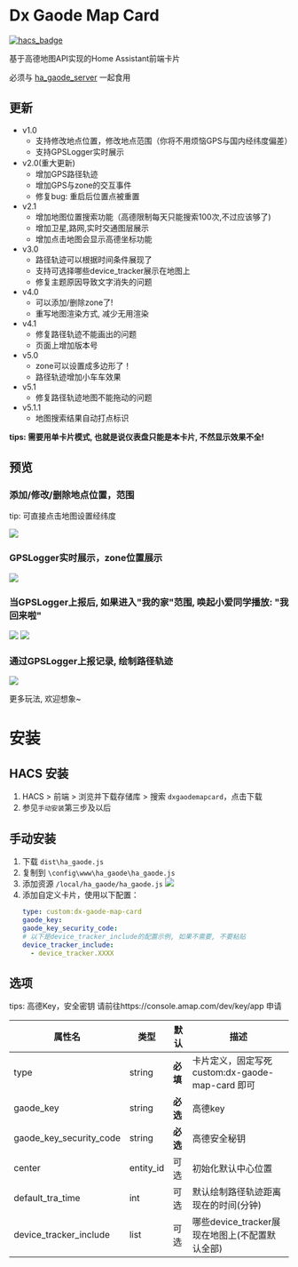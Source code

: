 <!--
 * @Author        : dx
 * @Github        : https://github.com/d380025303
 * @Description   : 
 * @Date          : 2023-06-20 16:00:00
 * @LastEditors   : dx
 * @LastEditTime  : 2023-06-20 16:00:00
 -->

# Dx Gaode Map Card

[![hacs_badge](https://img.shields.io/badge/HACS-Default-41BDF5.svg)](https://github.com/hacs/integration)

基于高德地图API实现的Home Assistant前端卡片

必须与 [ha_gaode_server](https://github.com/d380025303/ha_gaode_server) 一起食用

## 更新
+ v1.0
  + 支持修改地点位置，修改地点范围（你将不用烦恼GPS与国内经纬度偏差）
  + 支持GPSLogger实时展示
+ v2.0(重大更新)
  + 增加GPS路径轨迹
  + 增加GPS与zone的交互事件
  + 修复bug: 重启后位置点被重置
+ v2.1
  + 增加地图位置搜索功能（高德限制每天只能搜索100次,不过应该够了)
  + 增加卫星,路网,实时交通图层展示
  + 增加点击地图会显示高德坐标功能
+ v3.0
  + 路径轨迹可以根据时间条件展现了
  + 支持可选择哪些device_tracker展示在地图上
  + 修复主题原因导致文字消失的问题
+ v4.0
  + 可以添加/删除zone了!
  + 重写地图渲染方式, 减少无用渲染
+ v4.1
  + 修复路径轨迹不能画出的问题
  + 页面上增加版本号 
+ v5.0
  + zone可以设置成多边形了！
  + 路径轨迹增加小车车效果
+ v5.1
  + 修复路径轨迹地图不能拖动的问题
+ v5.1.1
  + 地图搜索结果自动打点标识

**tips: 需要用单卡片模式, 也就是说仪表盘只能是本卡片, 不然显示效果不全!**

## 预览

### 添加/修改/删除地点位置，范围
tip: 可直接点击地图设置经纬度

![](1.png)

### GPSLogger实时展示，zone位置展示
![](2.jpg)

### 当GPSLogger上报后, 如果进入"我的家"范围, 唤起小爱同学播放: "我回来啦" 
![](4.jpg)
![](5.jpg)

### 通过GPSLogger上报记录, 绘制路径轨迹
![](6.jpg)

更多玩法, 欢迎想象~

# 安装
## HACS 安装
1. HACS > 前端 > 浏览并下载存储库 > 搜索 ```dxgaodemapcard```，点击下载
2. 参见`手动安装`第三步及以后

## 手动安装
1. 下载 `dist\ha_gaode.js`
1. 复制到 `\config\www\ha_gaode\ha_gaode.js`
1. 添加资源 `/local/ha_gaode/ha_gaode.js`
   ![](3.jpg)
1. 添加自定义卡片，使用以下配置：
    ```yaml
    type: custom:dx-gaode-map-card
    gaode_key: 
    gaode_key_security_code: 
    # 以下是device_tracker_include的配置示例, 如果不需要, 不要粘贴
    device_tracker_include:
      - device_tracker.XXXX
    ```

## 选项
tips: 高德Key，安全密钥 请前往https://console.amap.com/dev/key/app 申请

| 属性名 | 类型     | 默认     | 描述
| ---- |--------|--------| -----------
| type | string | **必填** | 卡片定义，固定写死 custom:dx-gaode-map-card 即可
| gaode_key | string | **必选** | 高德key
| gaode_key_security_code | string | **必选** | 高德安全秘钥 
| center | entity_id | 可选 | 初始化默认中心位置
| default_tra_time | int | 可选 | 默认绘制路径轨迹距离现在的时间(分钟)
| device_tracker_include | list | 可选 | 哪些device_tracker展现在地图上(不配置默认全部)

